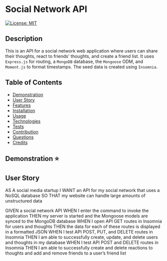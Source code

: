# Social Network API 

[![License: MIT](https://img.shields.io/badge/License-MIT-blue.svg)](https://github.com/RedactdName/socialNetworkAPI.git)

## Description 

This is an API for a social network web application where users can share their thoughts, react to friends' thoughts, and create a friend list. It uses `Express.js` for routing, a `MongoDB` database, the `Mongoose` ODM, and `Moment.js` to format timestamps. The seed data is created using `Insomnia`.



## Table of Contents 

- [Demonstration](#application-preview)
- [User Story](#user-story)
- [Features](#features)
- [Installation](#installation)
- [Usage](#usage)
- [Technologies](#technologies)
- [Tests](#tests)
- [Contribution](#contribution)
- [Questions](#questions)
- [Credits](#credits)

## Demonstration ⭐



## User Story 

AS A social media startup
I WANT an API for my social network that uses a NoSQL database
SO THAT my website can handle large amounts of unstructured data


GIVEN a social network API
WHEN I enter the command to invoke the application
THEN my server is started and the Mongoose models are synced to the MongoDB database
WHEN I open API GET routes in Insomnia for users and thoughts
THEN the data for each of these routes is displayed in a formatted JSON
WHEN I test API POST, PUT, and DELETE routes in Insomnia
THEN I am able to successfully create, update, and delete users and thoughts in my database
WHEN I test API POST and DELETE routes in Insomnia
THEN I am able to successfully create and delete reactions to thoughts and add and remove friends to a user’s friend list
